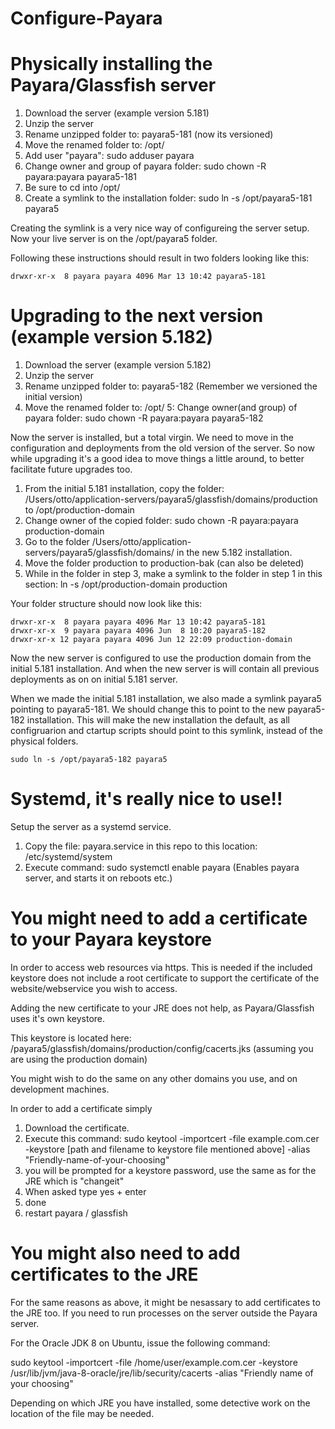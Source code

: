 # Configure-Payara

# Physically installing the Payara/Glassfish server

1. Download the server (example version 5.181)
2. Unzip the server
3. Rename unzipped folder to: payara5-181 (now its versioned)
4. Move the renamed folder to: /opt/
5. Add user "payara": sudo adduser payara
6. Change owner and group of payara folder: sudo chown -R payara:payara payara5-181
7. Be sure to cd into /opt/
8. Create a symlink to the installation folder: sudo ln -s /opt/payara5-181 payara5

Creating the symlink is a very nice way of configureing the server setup. Now your live server is on the /opt/payara5 folder.

Following these instructions should result in two folders looking like this:  
```lrwxrwxrwx  1 root   root     16 Jun 12 22:14 payara5 -> /opt/payara5-181  
drwxr-xr-x  8 payara payara 4096 Mar 13 10:42 payara5-181
```

# Upgrading to the next version (example version 5.182)

1. Download the server (example version 5.182)
2. Unzip the server
3. Rename unzipped folder to: payara5-182 (Remember we versioned the initial version)
4. Move the renamed folder to: /opt/
5: Change owner(and group) of payara folder: sudo chown -R payara:payara payara5-182

Now the server is installed, but a total virgin. We need to move in the configuration and deployments from the old version of the server. So now while upgrading it's a good idea to move things a little around, to better facilitate future upgrades too.

1. From the initial 5.181 installation, copy the folder: /Users/otto/application-servers/payara5/glassfish/domains/production to /opt/production-domain
2. Change owner of the copied folder: sudo chown -R payara:payara production-domain
3. Go to the folder /Users/otto/application-servers/payara5/glassfish/domains/ in the new 5.182 installation. 
4. Move the folder production to production-bak (can also be deleted)
5. While in the folder in step 3, make a symlink to the folder in step 1 in this section: ln -s /opt/production-domain production

Your folder structure should now look like this:  
```lrwxrwxrwx  1 root   root     16 Jun 12 22:14 payara5 -> /opt/payara5-182  
drwxr-xr-x  8 payara payara 4096 Mar 13 10:42 payara5-181  
drwxr-xr-x  9 payara payara 4096 Jun  8 10:20 payara5-182  
drwxr-xr-x 12 payara payara 4096 Jun 12 22:09 production-domain  
```

Now the new server is configured to use the production domain from the initial 5.181 installation. And when the new server is will contain all previous deployments as on on initial 5.181 server.

When we made the initial 5.181 installation, we also made a symlink payara5 pointing to payara5-181. We should change this to point to the new payara5-182 installation. This will make the new installation the default, as all configruarion and ctartup scripts should point to this symlink, instead of the physical folders.

```
sudo ln -s /opt/payara5-182 payara5
```

# Systemd, it's really nice to use!!
Setup the server as a systemd service.

1. Copy the file: payara.service in this repo to this location: /etc/systemd/system
2. Execute command: sudo systemctl enable payara (Enables payara server, and starts it on reboots etc.)


# You might need to add a certificate to your Payara keystore
In order to access web resources via https. This is needed if the included keystore does not include a root certificate to support the certificate of the website/webservice you wish to access.

Adding the new certificate to your JRE does not help, as Payara/Glassfish uses it's own keystore.

This keystore is located here: /payara5/glassfish/domains/production/config/cacerts.jks (assuming you are using the production domain)

You might wish to do the same on any other domains you use, and on development machines.

In order to add a certificate simply
1. Download the certificate.
2. Execute this command: sudo keytool -importcert -file example.com.cer -keystore [path and filename to keystore file mentioned above] -alias "Friendly-name-of-your-choosing"
3. you will be prompted for a keystore password, use the same as for the JRE which is "changeit"
4. When asked type yes + enter
5. done
6. restart payara / glassfish

# You might also need to add certificates to the JRE
For the same reasons as above, it might be nesassary to add certificates to the JRE too. If you need to run processes on the server outside the Payara server.

For the Oracle JDK 8 on Ubuntu, issue the following command:

sudo keytool -importcert -file /home/user/example.com.cer -keystore /usr/lib/jvm/java-8-oracle/jre/lib/security/cacerts -alias "Friendly name of your choosing"

Depending on which JRE you have installed, some detective work on the location of the file may be needed.

